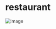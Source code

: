 # restaurant
![image](https://github.com/user-attachments/assets/dfa65fb7-aedd-41e8-a51c-504b3891fc84)
